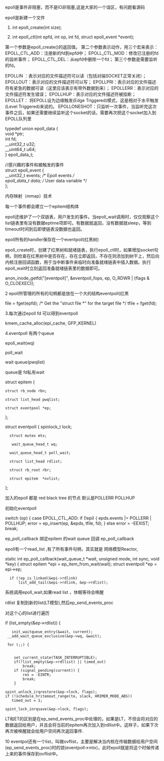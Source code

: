 epoll是事件非阻塞，而不是IO非阻塞,这是大家的一个误区，有问题看源码


epoll是新建一个文件
1. int epoll_create(int size);

2. int epoll_ctl(int epfd, int op, int fd, struct epoll_event *event);

第一个参数是epoll_create()的返回值。
第二个参数表示动作，用三个宏来表示：
EPOLL_CTL_ADD：注册新的fd到epfd中；
EPOLL_CTL_MOD：修改已注册的fd的监听事件；
EPOLL_CTL_DEL：从epfd中删除一个fd；
第三个参数是需要监听的fd。




EPOLLIN ：表示对应的文件描述符可以读（包括对端SOCKET正常关闭）；
EPOLLOUT：表示对应的文件描述符可以写；
EPOLLPRI：表示对应的文件描述符有紧急的数据可读（这里应该表示有带外数据到来）；
EPOLLERR：表示对应的文件描述符发生错误；
EPOLLHUP：表示对应的文件描述符被挂断；
EPOLLET： 将EPOLL设为边缘触发(Edge Triggered)模式，这是相对于水平触发(Level Triggered)来说的。
EPOLLONESHOT：只监听一次事件，当监听完这次事件之后，如果还需要继续监听这个socket的话，需要再次把这个socket加入到EPOLL队列里


typedef union epoll_data {  
    void *ptr;  
    int fd;  
    __uint32_t u32;  
    __uint64_t u64;  
} epoll_data_t;  


 //感兴趣的事件和被触发的事件  
struct epoll_event {  
    __uint32_t events; /* Epoll events */  
    epoll_data_t data; /* User data variable */  
};  


内存映射（mmap）技术


每一个事件都会建立一个epitem结构体


epoll还维护了一个双链表，用户发生的事件。当epoll_wait调用时，仅仅观察这个list链表里有没有数据eptime项即可。有数据就返回，没有数据就sleep，等到timeout时间到后即使链表没数据也返回。

epoll所有的handler保存在一个eventpoll(红黑树)

epoll_create时，创建了红黑树和就绪链表，执行epoll_ctl时，如果增加socket句柄，则检查在红黑树中是否存在，存在立即返回，不存在则添加到树干上，然后向内核注册回调函数，用于当中断事件来临时向准备就绪链表中插入数据。执行epoll_wait时立刻返回准备就绪链表里的数据即可。

anon_inode_getfd("[eventpoll]", &eventpoll_fops, ep,
             O_RDWR | (flags & O_CLOEXEC));

2 epoll所管理的所有的句柄都是放在一个大的结构eventpoll(红黑

  file = fget(epfd);
    /* Get the "struct file *" for the target file */
    tfile = fget(fd);

3.每次通过epoll fd 可以得到eventpoll

kmem_cache_alloc(epi_cache, GFP_KERNEL)

4.eventpoll 有两个queue

  epoll_wait(wq)

  poll_wait

wait queue(pwqlist)

queue是 fd私有wait

struct epitem {


    struct rb_node rbn;

    struct list_head pwqlist;

    struct eventpool *ep;
};


struct eventpoll {
      spinlock_t lock;
          

      struct mutex mtx;

       wait_queue_head_t wq;
       
      wait_queue_head_t poll_wait;

      struct list_head rdlist;
 
      struct rb_root rbr;

      struct epitem  *ovlist;
};







加入的epoll 都是 red black tree 的节点
默认是POLLERR POLLHUP

初始化eventpoll


 switch (op) {
      case EPOLL_CTL_ADD:
         if (!epi) {
              epds.events |= POLLERR | POLLHUP;
              error = ep_insert(ep, &epds, tfile, fd);
         } else 
               error = -EEXIST;
         break;


ep_poll_callback 绑定epitem 的wait queue 回调
ep_poll_callback

epoll有一个read_list ,有了所有事件句柄，其实就是
网络模型Reactor,


static int ep_poll_callback(wait_queue_t *wait,
                            unsigned mode,
                            int sync,
                            void *key)
{
     struct epitem *epi = ep_item_from_wait(wait);
     struct eventpoll *ep = epi->ep;
  

      if (!ep_is_linked(&epi->rdlink)
          list_add_tail(&epi->rdlink, &ep->rdlist);

系统调用epoll_wait,如果read list ，休眠等待会唤醒


rdlist 复制到新的list(LT模型),然后ep_send_events_proc

对这个心的list进行遍历


if (list_empty(&ep->rdlist)) {


       init_waitqueue_entry(&wait, current);
     __add_wait_queue_exclusive(&ep->wq, &wait);

     for (;;) {


        set_current_state(TASK_INTERRUPTIBLE);
        if(!list_empty(&ep->rdllist) || timed_out)
            break;
        if (signal_pending(current)) {
            res = -EINTR;
            break;
        }
 
    spint_unlock_irqrestore(&ep->lock, flags);
    if (!schedule_hritemout_range(to, slack, HRIMER_MODE_ABS))
       timed_out = 1;
      
    spint_lock_inrqsave(&ep->lock, flags);



 LT和ET的区别是在ep_send_events_proc中处理的，如果是LT，不但会将对应的数据返回给用户，并且会将当前的epitem再次加入到rdllist中。这样子，如果下次再次被唤醒就会给用户空间再次返回事件.



10 eventpol还有一个list，叫做ovflist，主要是解决当内核在传输数据给用户空间(ep_send_events_proc)时的锁(eventpoll->mtx)，此时epoll就是将这个时候传递上来的事件保存到ovflist中。